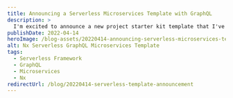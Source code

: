 ```yaml
---
title: Announcing a Serverless Microservices Template with GraphQL
description: >
  I'm excited to announce a new project starter kit template that I've been developing for a while. Let me tour you through the repository and the decisions that have been made.
publishDate: 2022-04-14
heroImage: /blog-assets/20220414-announcing-serverless-microservices-template.webp
alt: Nx Serverless GraphQL Microservices Template
tags:
  - Serverless Framework
  - GraphQL
  - Microservices
  - Nx
redirectUrl: /blog/20220414-serverless-template-announcement
---
```

